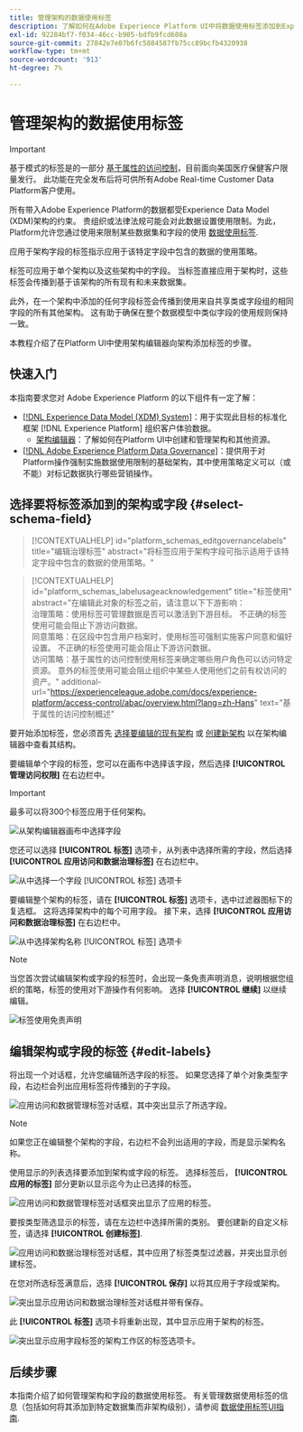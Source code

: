 ```yaml
---
title: 管理架构的数据使用标签
description: 了解如何在Adobe Experience Platform UI中将数据使用标签添加到Experience Data Model (XDM)架构字段。
exl-id: 92284bf7-f034-46cc-b905-bdfb9fcd608a
source-git-commit: 27842e7e07b6fc5884587fb75cc89bcfb4320938
workflow-type: tm+mt
source-wordcount: '913'
ht-degree: 7%

---
```


# 管理架构的数据使用标签

>[!IMPORTANT]
>
>基于模式的标签是的一部分 [基于属性的访问控制](../../access-control/abac/overview.md)，目前面向美国医疗保健客户限量发行。 此功能在完全发布后将可供所有Adobe Real-time Customer Data Platform客户使用。

所有带入Adobe Experience Platform的数据都受Experience Data Model (XDM)架构的约束。 贵组织或法律法规可能会对此数据设置使用限制。为此，Platform允许您通过使用来限制某些数据集和字段的使用 [数据使用标签](../../data-governance/labels/overview.md).

应用于架构字段的标签指示应用于该特定字段中包含的数据的使用策略。

标签可应用于单个架构以及这些架构中的字段。 当标签直接应用于架构时，这些标签会传播到基于该架构的所有现有和未来数据集。

此外，在一个架构中添加的任何字段标签会传播到使用来自共享类或字段组的相同字段的所有其他架构。 这有助于确保在整个数据模型中类似字段的使用规则保持一致。

本教程介绍了在Platform UI中使用架构编辑器向架构添加标签的步骤。

## 快速入门

本指南要求您对 Adobe Experience Platform 的以下组件有一定了解：

* [[!DNL Experience Data Model (XDM) System]](../home.md)：用于实现此目标的标准化框架 [!DNL Experience Platform] 组织客户体验数据。
   * [架构编辑器](../ui/overview.md)：了解如何在Platform UI中创建和管理架构和其他资源。
* [[!DNL Adobe Experience Platform Data Governance]](../../data-governance/home.md)：提供用于对Platform操作强制实施数据使用限制的基础架构，其中使用策略定义可以（或不能）对标记数据执行哪些营销操作。

## 选择要将标签添加到的架构或字段 {#select-schema-field}

>[!CONTEXTUALHELP]
>id="platform_schemas_editgovernancelabels"
>title="编辑治理标签"
>abstract="将标签应用于架构字段可指示适用于该特定字段中包含的数据的使用策略。"

>[!CONTEXTUALHELP]
>id="platform_schemas_labelusageacknowledgement"
>title="标签使用"
>abstract="在编辑此对象的标签之前，请注意以下下游影响：<br>治理策略：使用标签可管理数据是否可以激活到下游目标。 不正确的标签使用可能会阻止下游访问数据。<br>同意策略：在区段中包含用户档案时，使用标签可强制实施客户同意和偏好设置。 不正确的标签使用可能会阻止下游访问数据。<br>访问策略：基于属性的访问控制使用标签来确定哪些用户角色可以访问特定资源。 意外的标签使用可能会阻止组织中某些人使用他们之前有权访问的资产。"
>additional-url="https://experienceleague.adobe.com/docs/experience-platform/access-control/abac/overview.html?lang=zh-Hans" text="基于属性的访问控制概述"

要开始添加标签，您必须首先 [选择要编辑的现有架构](../ui/resources/schemas.md#edit) 或 [创建新架构](../ui/resources/schemas.md#create) 以在架构编辑器中查看其结构。

要编辑单个字段的标签，您可以在画布中选择该字段，然后选择 **[!UICONTROL 管理访问权限]** 在右边栏中。

>[!IMPORTANT]
>
>最多可以将300个标签应用于任何架构。

![从架构编辑器画布中选择字段](../images/tutorials/labels/manage-access.png)

您还可以选择 **[!UICONTROL 标签]** 选项卡，从列表中选择所需的字段，然后选择 **[!UICONTROL 应用访问和数据治理标签]** 在右边栏中。

![从中选择一个字段 [!UICONTROL 标签] 选项卡](../images/tutorials/labels/select-field-on-labels-tab.png)

要编辑整个架构的标签，请在 **[!UICONTROL 标签]** 选项卡，选中过滤器图标下的复选框。 这将选择架构中的每个可用字段。 接下来，选择 **[!UICONTROL 应用访问和数据治理标签]** 在右边栏中。

![从中选择架构名称 [!UICONTROL 标签] 选项卡](../images/tutorials/labels/select-schema-on-labels-tab.png)

>[!NOTE]
>
>当您首次尝试编辑架构或字段的标签时，会出现一条免责声明消息，说明根据您组织的策略，标签的使用对下游操作有何影响。 选择 **[!UICONTROL 继续]** 以继续编辑。
>
>![标签使用免责声明](../images/tutorials/labels/disclaimer.png)

## 编辑架构或字段的标签 {#edit-labels}

将出现一个对话框，允许您编辑所选字段的标签。 如果您选择了单个对象类型字段，右边栏会列出应用标签将传播到的子字段。

![应用访问和数据管理标签对话框，其中突出显示了所选字段。](../images/tutorials/labels/edit-labels.png)

>[!NOTE]
>
>如果您正在编辑整个架构的字段，右边栏不会列出适用的字段，而是显示架构名称。

使用显示的列表选择要添加到架构或字段的标签。 选择标签后， **[!UICONTROL 应用的标签]** 部分更新以显示迄今为止已选择的标签。

![应用访问和数据管理标签对话框突出显示了应用的标签。](../images/tutorials/labels/applied-labels.png)

要按类型筛选显示的标签，请在左边栏中选择所需的类别。 要创建新的自定义标签，请选择 **[!UICONTROL 创建标签]**.

![应用访问和数据治理标签对话框，其中应用了标签类型过滤器，并突出显示创建标签。](../images/tutorials/labels/filter-and-create-custom.png)

在您对所选标签满意后，选择 **[!UICONTROL 保存]** 以将其应用于字段或架构。

![突出显示应用访问和数据治理标签对话框并带有保存。](../images/tutorials/labels/save-labels.png)

此 **[!UICONTROL 标签]** 选项卡将重新出现，其中显示应用于架构的标签。

![突出显示应用字段标签的架构工作区的标签选项卡。](../images/tutorials/labels/field-labels-added.png)

## 后续步骤

本指南介绍了如何管理架构和字段的数据使用标签。 有关管理数据使用标签的信息（包括如何将其添加到特定数据集而非架构级别），请参阅 [数据使用标签UI指南](../../data-governance/labels/user-guide.md).
